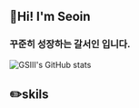 ## 👋Hi! I'm Seoin
### 꾸준히 성장하는 갈서인 입니다.

![GSIII's GitHub stats](https://github-readme-stats.vercel.app/api?username=GSIII&show_icons=true&theme=transparent)

## ✏️skils

